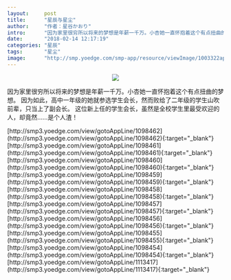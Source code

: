 ```yaml
---
layout:     post
title:      "星辰与星尘"
author:     "作者：星谷かおり"
intro:      "因为家里很穷所以将来的梦想是年薪一千万。小杏她一直怀抱着这个有点扭曲的梦想。 因为如此，高中一年级的她就参选学生会长，然而败给了二年级的学生山吹前辈，只当上了副会长。 这位新上任的学生会长，虽然是全校学生里最受欢迎的人，却竟然……是个人渣！"
date:       "2018-02-14 12:17:19"
categories: "星辰"
tags:       "星尘"
image:      "http://smp.yoedge.com/smp-app/resource/viewImage/1003322appline.png"
---
```

<div style="text-align: center">
<p><img src="http://smp.yoedge.com/smp-app/resource/viewImage/1003322appline.png"/></p>
</div>
<p class="post-meta">
<span>因为家里很穷所以将来的梦想是年薪一千万。小杏她一直怀抱着这个有点扭曲的梦想。 因为如此，高中一年级的她就参选学生会长，然而败给了二年级的学生山吹前辈，只当上了副会长。 这位新上任的学生会长，虽然是全校学生里最受欢迎的人，却竟然……是个人渣！</span>
</p>
[http://smp3.yoedge.com/view/gotoAppLine/1098462](http://smp3.yoedge.com/view/gotoAppLine/1098462){:target="_blank"}
[http://smp3.yoedge.com/view/gotoAppLine/1098461](http://smp3.yoedge.com/view/gotoAppLine/1098461){:target="_blank"}
[http://smp3.yoedge.com/view/gotoAppLine/1098460](http://smp3.yoedge.com/view/gotoAppLine/1098460){:target="_blank"}
[http://smp3.yoedge.com/view/gotoAppLine/1098459](http://smp3.yoedge.com/view/gotoAppLine/1098459){:target="_blank"}
[http://smp3.yoedge.com/view/gotoAppLine/1098458](http://smp3.yoedge.com/view/gotoAppLine/1098458){:target="_blank"}
[http://smp3.yoedge.com/view/gotoAppLine/1098457](http://smp3.yoedge.com/view/gotoAppLine/1098457){:target="_blank"}
[http://smp3.yoedge.com/view/gotoAppLine/1098456](http://smp3.yoedge.com/view/gotoAppLine/1098456){:target="_blank"}
[http://smp3.yoedge.com/view/gotoAppLine/1098455](http://smp3.yoedge.com/view/gotoAppLine/1098455){:target="_blank"}
[http://smp3.yoedge.com/view/gotoAppLine/1098454](http://smp3.yoedge.com/view/gotoAppLine/1098454){:target="_blank"}
[http://smp3.yoedge.com/view/gotoAppLine/1113417](http://smp3.yoedge.com/view/gotoAppLine/1113417){:target="_blank"}


